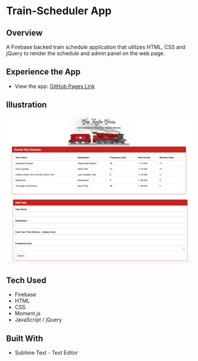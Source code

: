 # Train-Scheduler App

## Overview

A Firebase backed train schedule application that utilizes HTML, CSS and jQuery to render the schedule and admin panel on the web page.

## Experience the App

* View the app: [GitHub Pages Link](https://nicolelcarvalho.github.io/Train-Scheduler/)

## Illustration

![trainadmin](demo/train_admin.png)
![trainadmin2](demo/train_admin2.png)

## Tech Used
- Firebase
- HTML
- CSS
- Moment.js
- JavaScript / jQuery

## Built With

* Sublime Text - Text Editor


